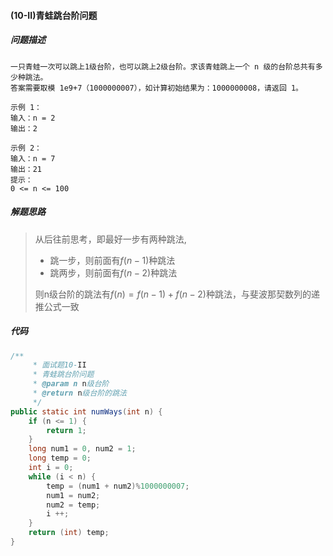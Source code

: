 #### (10-II)青蛙跳台阶问题



##### 问题描述

```
一只青蛙一次可以跳上1级台阶，也可以跳上2级台阶。求该青蛙跳上一个 n 级的台阶总共有多少种跳法。
答案需要取模 1e9+7（1000000007），如计算初始结果为：1000000008，请返回 1。

示例 1：
输入：n = 2
输出：2

示例 2：
输入：n = 7
输出：21
提示：
0 <= n <= 100
```

##### 解题思路

> 从后往前思考，即最好一步有两种跳法,
>
> - 跳一步，则前面有$f(n-1)$种跳法
> - 跳两步，则前面有$f(n-2)$种跳法
>
> 则n级台阶的跳法有$f(n) = f(n-1) + f(n-2)$种跳法，与斐波那契数列的递推公式一致

##### 代码

```java
/**
     * 面试题10-II
     * 青蛙跳台阶问题
     * @param n n级台阶
     * @return n级台阶的跳法
     */
public static int numWays(int n) {
    if (n <= 1) {
        return 1;
    }
    long num1 = 0, num2 = 1;
    long temp = 0;
    int i = 0;
    while (i < n) {
        temp = (num1 + num2)%1000000007;
        num1 = num2;
        num2 = temp;
        i ++;
    }
    return (int) temp;
}
```

